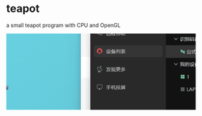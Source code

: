 # teapot
a small teapot program with CPU and OpenGL




![img](https://github.com/WilliamWangPeng/teapot/blob/main/a1.gif)

